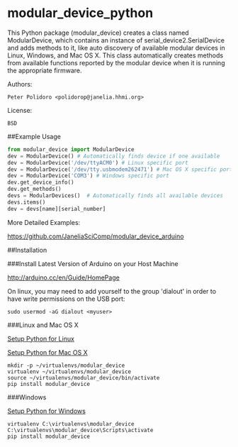 modular_device_python
=====================

This Python package (modular\_device) creates a class named
ModularDevice, which contains an instance of
serial\_device2.SerialDevice and adds methods to it, like auto
discovery of available modular devices in Linux, Windows, and Mac OS
X. This class automatically creates methods from available functions
reported by the modular device when it is running the appropriate
firmware.

Authors:

    Peter Polidoro <polidorop@janelia.hhmi.org>

License:

    BSD

##Example Usage


```python
from modular_device import ModularDevice
dev = ModularDevice() # Automatically finds device if one available
dev = ModularDevice('/dev/ttyACM0') # Linux specific port
dev = ModularDevice('/dev/tty.usbmodem262471') # Mac OS X specific port
dev = ModularDevice('COM3') # Windows specific port
dev.get_device_info()
dev.get_methods()
devs = ModularDevices()  # Automatically finds all available devices
devs.items()
dev = devs[name][serial_number]
```

More Detailed Examples:

<https://github.com/JaneliaSciComp/modular_device_arduino>

##Installation

###Install Latest Version of Arduino on your Host Machine

<http://arduino.cc/en/Guide/HomePage>

On linux, you may need to add yourself to the group 'dialout' in order
to have write permissions on the USB port:

```shell
sudo usermod -aG dialout <myuser>
```

###Linux and Mac OS X

[Setup Python for Linux](./PYTHON_SETUP_LINUX.md)

[Setup Python for Mac OS X](./PYTHON_SETUP_MAC_OS_X.md)

```shell
mkdir -p ~/virtualenvs/modular_device
virtualenv ~/virtualenvs/modular_device
source ~/virtualenvs/modular_device/bin/activate
pip install modular_device
```

###Windows

[Setup Python for Windows](./PYTHON_SETUP_WINDOWS.md)

```shell
virtualenv C:\virtualenvs\modular_device
C:\virtualenvs\modular_device\Scripts\activate
pip install modular_device
```
